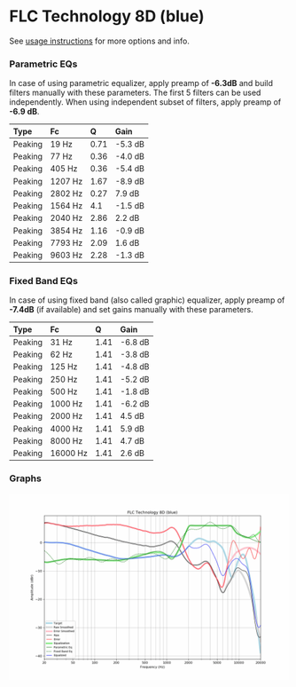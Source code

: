# FLC Technology 8D (blue)
See [usage instructions](https://github.com/jaakkopasanen/AutoEq#usage) for more options and info.

### Parametric EQs
In case of using parametric equalizer, apply preamp of **-6.3dB** and build filters manually
with these parameters. The first 5 filters can be used independently.
When using independent subset of filters, apply preamp of **-6.9 dB**.

| Type    | Fc      |    Q | Gain    |
|:--------|:--------|:-----|:--------|
| Peaking | 19 Hz   | 0.71 | -5.3 dB |
| Peaking | 77 Hz   | 0.36 | -4.0 dB |
| Peaking | 405 Hz  | 0.36 | -5.4 dB |
| Peaking | 1207 Hz | 1.67 | -8.9 dB |
| Peaking | 2802 Hz | 0.27 | 7.9 dB  |
| Peaking | 1564 Hz | 4.1  | -1.5 dB |
| Peaking | 2040 Hz | 2.86 | 2.2 dB  |
| Peaking | 3854 Hz | 1.16 | -0.9 dB |
| Peaking | 7793 Hz | 2.09 | 1.6 dB  |
| Peaking | 9603 Hz | 2.28 | -1.3 dB |

### Fixed Band EQs
In case of using fixed band (also called graphic) equalizer, apply preamp of **-7.4dB**
(if available) and set gains manually with these parameters.

| Type    | Fc       |    Q | Gain    |
|:--------|:---------|:-----|:--------|
| Peaking | 31 Hz    | 1.41 | -6.8 dB |
| Peaking | 62 Hz    | 1.41 | -3.8 dB |
| Peaking | 125 Hz   | 1.41 | -4.8 dB |
| Peaking | 250 Hz   | 1.41 | -5.2 dB |
| Peaking | 500 Hz   | 1.41 | -1.8 dB |
| Peaking | 1000 Hz  | 1.41 | -6.2 dB |
| Peaking | 2000 Hz  | 1.41 | 4.5 dB  |
| Peaking | 4000 Hz  | 1.41 | 5.9 dB  |
| Peaking | 8000 Hz  | 1.41 | 4.7 dB  |
| Peaking | 16000 Hz | 1.41 | 2.6 dB  |

### Graphs
![](./FLC%20Technology%208D%20(blue).png)